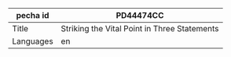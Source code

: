 |pecha id | PD44474CC
| --- | --- 
|Title | Striking the Vital Point in Three Statements 
|Languages | en
